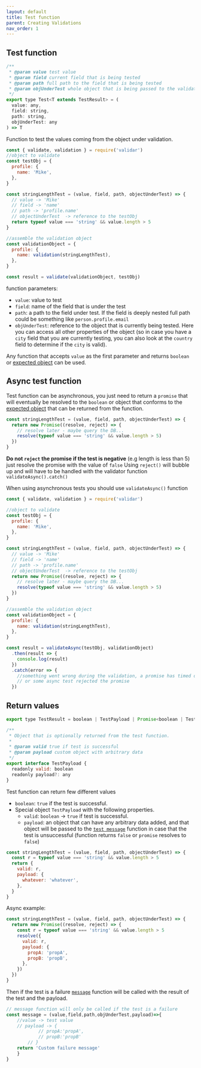 ```yaml
---
layout: default
title: Test function
parent: Creating Validations
nav_order: 1
---
```


## Test function

```js
/**
 * @param value test value
 * @param field current field that is being tested
 * @param path full path to the field that is being tested
 * @param objUnderTest whole object that is being passed to the validate function
 */
export type Test<T extends TestResult> = (
  value: any,
  field: string,
  path: string,
  objUnderTest: any
) => T
```

Function to test the values coming from the object under validation.

```js
const { validate, validation } = require('validar')
//object to validate
const testObj = {
  profile: {
    name: 'Mike',
  },
}

const stringLengthTest = (value, field, path, objectUnderTest) => {
  // value -> 'Mike'
  // field -> 'name'
  // path -> 'profile.name'
  // objectUnderTest  -> reference to the testObj
  return typeof value === 'string' && value.length > 5
}

//assemble the validation object
const validationObject = {
  profile: {
    name: validation(stringLengthTest),
  },
}

const result = validate(validationObject, testObj)
```

function parameters:

- `value`: value to test
- `field`: name of the field that is under the test
- `path`: a path to the field under test. If the field is deeply nested full path could be something like `person.profile.email`
- `objUnderTest`: reference to the object that is currently being tested. Here you can access all other properties of the object (so in case you have a `city` field that you are currently testing, you can also look at the `country` field to determine if the `city` is valid).

Any function that accepts `value` as the first parameter and returns `boolean` or [expected object](#return-values) can be used.

## Async test function

Test function can be asynchronous, you just need to return a `promise` that will eventually be resolved to the `boolean` or object that conforms to the [expected object](#return-values) that can be returned from the function.

```js
const stringLengthTest = (value, field, path, objectUnderTest) => {
  return new Promise((resolve, reject) => {
    // resolve later - maybe query the DB...
    resolve(typeof value === 'string' && value.length > 5)
  })
}
```

**Do not `reject` the promise if the test is negative** (e.g length is less than 5) just resolve the promise with the value of `false`
Using `reject()` will bubble up and will have to be handled with the validator function `validateAsync().catch()`

When using asynchronous tests you should use `validateAsync()` function

```js
const { validate, validation } = require('validar')

//object to validate
const testObj = {
  profile: {
    name: 'Mike',
  },
}

const stringLengthTest = (value, field, path, objectUnderTest) => {
  // value -> 'Mike'
  // field -> 'name'
  // path -> 'profile.name'
  // objectUnderTest  -> reference to the testObj
  return new Promise((resolve, reject) => {
    // resolve later - maybe query the DB...
    resolve(typeof value === 'string' && value.length > 5)
  })
}

//assemble the validation object
const validationObject = {
  profile: {
    name: validation(stringLengthTest),
  },
}

const result = validateAsync(testObj, validationObject)
  .then(result => {
    console.log(result)
  })
  .catch(error => {
    //something went wrong during the validation, a promise has timed out
    // or some async test rejected the promise
  })
```

## Return values

```js
export type TestResult = boolean | TestPayload | Promise<boolean | TestPayload>

/**
 * Object that is optionally returned from the test function.
 *
 * @param valid true if test is successful
 * @param payload custom object with arbitrary data
 */
export interface TestPayload {
  readonly valid: boolean
  readonly payload?: any
}
```

Test function can return few different values

- `boolean`: `true` if the test is successful.
- Special object `TestPayload` with the following properties.
  - `valid`: `boolean` -> `true` if test is successful.
  - `payload`: an object that can have any arbitrary data added, and that object will be passed to the [`test message`](test-message) function in case that the test is unsuccessful (function returns `false` or `promise` resolves to `false`)

```js
const stringLengthTest = (value, field, path, objectUnderTest) => {
  const r = typeof value === 'string' && value.length > 5
  return {
    valid: r,
    payload: {
      whatever: 'whatever',
    },
  }
}
```

Async example:

```js
const stringLengthTest = (value, field, path, objectUnderTest) => {
  return new Promise((resolve, reject) => {
    const r = typeof value === 'string' && value.length > 5
    resolve({
      valid: r,
      payload: {
        propA: 'propA',
        propB: 'propB',
      },
    })
  })
}
```

Then if the test is a failure [`message`]('test-message') function will be called with the result of the test and the payload.

```js
// message function will only be called if the test is a failure
const message = (value,field,path,objUnderTest,payload)=>{
    //value -> test value
    // payload -> {
            // propA:'propA',
            // propB:'propB'
        // }
    return 'Custom failure message'
    }
}
```
